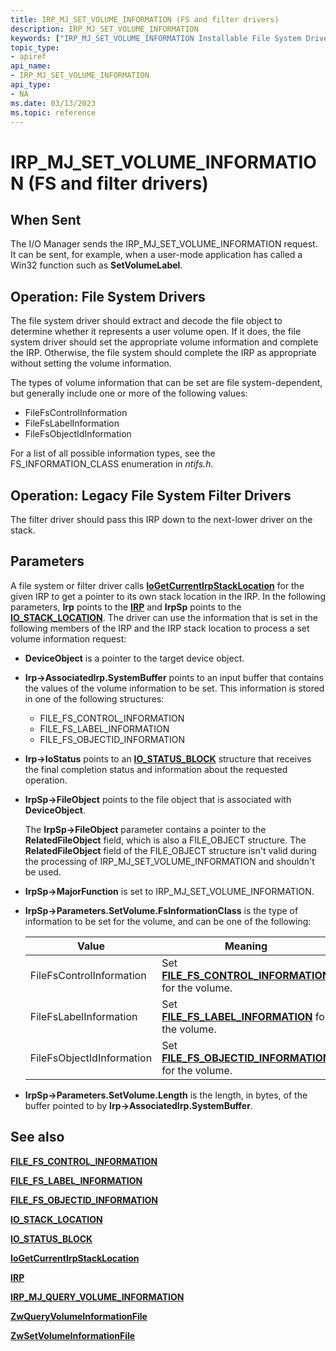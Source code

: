 ```yaml
---
title: IRP_MJ_SET_VOLUME_INFORMATION (FS and filter drivers)
description: IRP_MJ_SET_VOLUME_INFORMATION
keywords: ["IRP_MJ_SET_VOLUME_INFORMATION Installable File System Drivers"]
topic_type:
- apiref
api_name:
- IRP_MJ_SET_VOLUME_INFORMATION
api_type:
- NA
ms.date: 03/13/2023
ms.topic: reference
---
```


# IRP_MJ_SET_VOLUME_INFORMATION (FS and filter drivers)

## When Sent

The I/O Manager sends the IRP_MJ_SET_VOLUME_INFORMATION request. It can be sent, for example, when a user-mode application has called a Win32 function such as **SetVolumeLabel**.

## Operation: File System Drivers

The file system driver should extract and decode the file object to determine whether it represents a user volume open. If it does, the file system driver should set the appropriate volume information and complete the IRP. Otherwise, the file system should complete the IRP as appropriate without setting the volume information.

The types of volume information that can be set are file system-dependent, but generally include one or more of the following values:

- FileFsControlInformation
- FileFsLabelInformation
- FileFsObjectIdInformation

For a list of all possible information types, see the FS_INFORMATION_CLASS enumeration in *ntifs.h*.

## Operation: Legacy File System Filter Drivers

The filter driver should pass this IRP down to the next-lower driver on the stack.

## Parameters

A file system or filter driver calls [**IoGetCurrentIrpStackLocation**](/windows-hardware/drivers/ddi/wdm/nf-wdm-iogetcurrentirpstacklocation) for the given IRP to get a pointer to its own stack location in the IRP. In the following parameters, **Irp** points to the [**IRP**](/windows-hardware/drivers/ddi/wdm/ns-wdm-_irp) and **IrpSp** points to the [**IO_STACK_LOCATION**](/windows-hardware/drivers/ddi/wdm/ns-wdm-_io_stack_location). The driver can use the information that is set in the following members of the IRP and the IRP stack location to process a set volume information request:

- **DeviceObject** is a pointer to the target device object.

- **Irp->AssociatedIrp.SystemBuffer** points to an input buffer that contains the values of the volume information to be set. This information is stored in one of the following structures:

  - FILE_FS_CONTROL_INFORMATION
  - FILE_FS_LABEL_INFORMATION
  - FILE_FS_OBJECTID_INFORMATION

- **Irp->IoStatus** points to an [**IO_STATUS_BLOCK**](/windows-hardware/drivers/ddi/wdm/ns-wdm-_io_status_block) structure that receives the final completion status and information about the requested operation.

- **IrpSp->FileObject** points to the file object that is associated with **DeviceObject**.

  The **IrpSp->FileObject** parameter contains a pointer to the **RelatedFileObject** field, which is also a FILE_OBJECT structure. The **RelatedFileObject** field of the FILE_OBJECT structure isn't valid during the processing of IRP_MJ_SET_VOLUME_INFORMATION and shouldn't be used.

- **IrpSp->MajorFunction** is set to IRP_MJ_SET_VOLUME_INFORMATION.

- **IrpSp->Parameters.SetVolume.FsInformationClass** is the type of information to be set for the volume, and can be one of the following:

  | Value | Meaning |
  | ----- | ------- |
  | FileFsControlInformation | Set [**FILE_FS_CONTROL_INFORMATION**](/windows-hardware/drivers/ddi/ntifs/ns-ntifs-_file_fs_control_information) for the volume. |
  | FileFsLabelInformation | Set [**FILE_FS_LABEL_INFORMATION**](/windows-hardware/drivers/ddi/ntddk/ns-ntddk-_file_fs_label_information) for the volume. |
  | FileFsObjectIdInformation | Set [**FILE_FS_OBJECTID_INFORMATION**](/windows-hardware/drivers/ddi/ntddk/ns-ntddk-_file_fs_objectid_information) for the volume. |

- **IrpSp->Parameters.SetVolume.Length** is the length, in bytes, of the buffer pointed to by **Irp->AssociatedIrp.SystemBuffer**.

## See also

[**FILE_FS_CONTROL_INFORMATION**](/windows-hardware/drivers/ddi/ntifs/ns-ntifs-_file_fs_control_information)

[**FILE_FS_LABEL_INFORMATION**](/windows-hardware/drivers/ddi/ntddk/ns-ntddk-_file_fs_label_information)

[**FILE_FS_OBJECTID_INFORMATION**](/windows-hardware/drivers/ddi/ntddk/ns-ntddk-_file_fs_objectid_information)

[**IO_STACK_LOCATION**](/windows-hardware/drivers/ddi/wdm/ns-wdm-_io_stack_location)

[**IO_STATUS_BLOCK**](/windows-hardware/drivers/ddi/wdm/ns-wdm-_io_status_block)

[**IoGetCurrentIrpStackLocation**](/windows-hardware/drivers/ddi/wdm/nf-wdm-iogetcurrentirpstacklocation)

[**IRP**](/windows-hardware/drivers/ddi/wdm/ns-wdm-_irp)

[**IRP_MJ_QUERY_VOLUME_INFORMATION**](irp-mj-query-volume-information.md)

[**ZwQueryVolumeInformationFile**](/windows-hardware/drivers/ddi/ntifs/nf-ntifs-zwqueryvolumeinformationfile)

[**ZwSetVolumeInformationFile**](/windows-hardware/drivers/ddi/ntifs/nf-ntifs-zwsetvolumeinformationfile)
